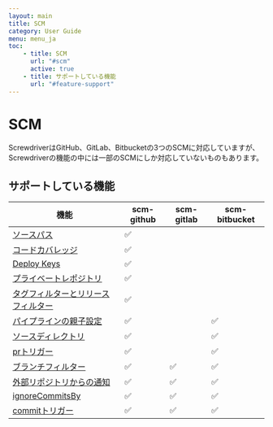 ```yaml
---
layout: main
title: SCM
category: User Guide
menu: menu_ja
toc:
    - title: SCM
      url: "#scm"
      active: true
    - title: サポートしている機能
      url: "#feature-support"
---
```

# SCM

ScrewdriverはGitHub、GitLab、Bitbucketの3つのSCMに対応していますが、Screwdriverの機能の中には一部のSCMにしか対応していないものもあります。

## サポートしている機能

| 機能                                                  | scm-github | scm-gitlab | scm-bitbucket |
|------------------------------------------------------|------------|------------|---------------|
| [ソースパス][source-paths]                             |     ✅     |            |               |
| [コードカバレッジ][code-coverage]                       |     ✅     |            |               |
| [Deploy Keys][deploy-keys]                           |     ✅     |            |               |
| [プライベートレポジトリ][private-repo]                   |     ✅     |            |               |
| [タグフィルターとリリースフィルター][tag-release-filtering]|     ✅     |            |               |
| [パイプラインの親子設定][external-config]                |     ✅     |            |      ✅       |
| [ソースディレクトリ][source-directory]                  |     ✅     |            |      ✅       |
| [prトリガー][pull-requests]                            |     ✅     |            |      ✅       |
| [ブランチフィルター][branch-filtering]                  |     ✅     |     ✅     |      ✅       |
| [外部リポジトリからの通知][subscribe-notifications]      |     ✅     |     ✅     |      ✅       |
| [ignoreCommitsBy][ignore-commits-by]                 |     ✅     |     ✅     |      ✅       |
| [commitトリガー][webhooks]                            |     ✅     |     ✅     |      ✅       |


[branch-filtering]: ./configuration/workflow#ブランチフィルター
[code-coverage]: ./configuration/code-coverage#コードカバレッジ
[deploy-keys]: ../cluster-management/configure-api#ソース管理プラグイン
[external-config]: ./configuration/externalConfig
[ignore-commits-by]: ../cluster-management/configure-api#webhooks
[private-repo]: ../cluster-management/configure-api#ソース管理プラグイン
[pull-requests]: ./configuration/workflow#ワークフロー
[source-directory]: ./configuration/sourceDirectory
[source-paths]: ./configuration/sourcePaths
[subscribe-notifications]: ./configuration/workflow#購読しているscmからの通知
[tag-release-filtering]: ./configuration/workflow#タグフィルターとリリースフィルター
[webhooks]: ./configuration/workflow#ワークフロー

